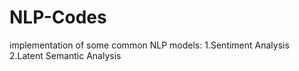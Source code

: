 # NLP-Codes
implementation of some common NLP models:
1.Sentiment Analysis
2.Latent Semantic Analysis
